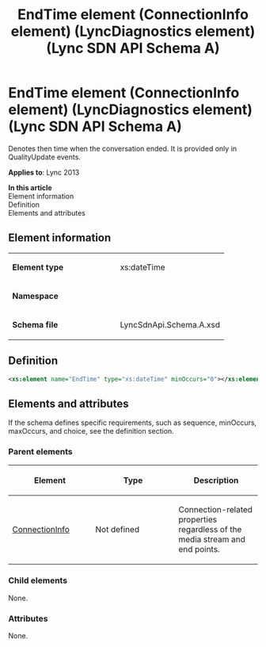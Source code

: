 ﻿---
title: EndTime element (ConnectionInfo element) (LyncDiagnostics element) (Lync SDN API Schema A)
TOCTitle: EndTime element
ms:assetid: f59c6b9c-9b2f-de3e-87d1-bc13c0b742b9
ms:mtpsurl: https://msdn.microsoft.com/en-us/library/Dn455038(v=office.15)
ms:contentKeyID: 57260915
ms.date: 07/24/2014
mtps_version: v=office.15
dev_langs:
- xml
---

# EndTime element (ConnectionInfo element) (LyncDiagnostics element) (Lync SDN API Schema A)

Denotes then time when the conversation ended. It is provided only in QualityUpdate events.


**Applies to**: Lync 2013

**In this article**  
Element information  
Definition  
Elements and attributes  

## Element information

<table>
<colgroup>
<col style="width: 50%" />
<col style="width: 50%" />
</colgroup>
<tbody>
<tr class="odd">
<td><p><strong>Element type</strong></p></td>
<td><p>xs:dateTime</p></td>
</tr>
<tr class="even">
<td><p><strong>Namespace</strong></p></td>
<td><p></p></td>
</tr>
<tr class="odd">
<td><p><strong>Schema file</strong></p></td>
<td><p>LyncSdnApi.Schema.A.xsd</p></td>
</tr>
</tbody>
</table>


## Definition

``` xml
<xs:element name="EndTime" type="xs:dateTime" minOccurs="0"></xs:element>
```

## Elements and attributes

If the schema defines specific requirements, such as sequence, minOccurs, maxOccurs, and choice, see the definition section.

### Parent elements

<table>
<colgroup>
<col style="width: 33%" />
<col style="width: 33%" />
<col style="width: 33%" />
</colgroup>
<thead>
<tr class="header">
<th><p>Element</p></th>
<th><p>Type</p></th>
<th><p>Description</p></th>
</tr>
</thead>
<tbody>
<tr class="odd">
<td><p><a href="connectioninfo-element-lyncdiagnostics-element-lync-sdn-api-schema-a.md">ConnectionInfo</a></p></td>
<td><p>Not defined</p></td>
<td><p>Connection-related properties regardless of the media stream and end points.</p></td>
</tr>
</tbody>
</table>


### Child elements

None.

### Attributes

None.

